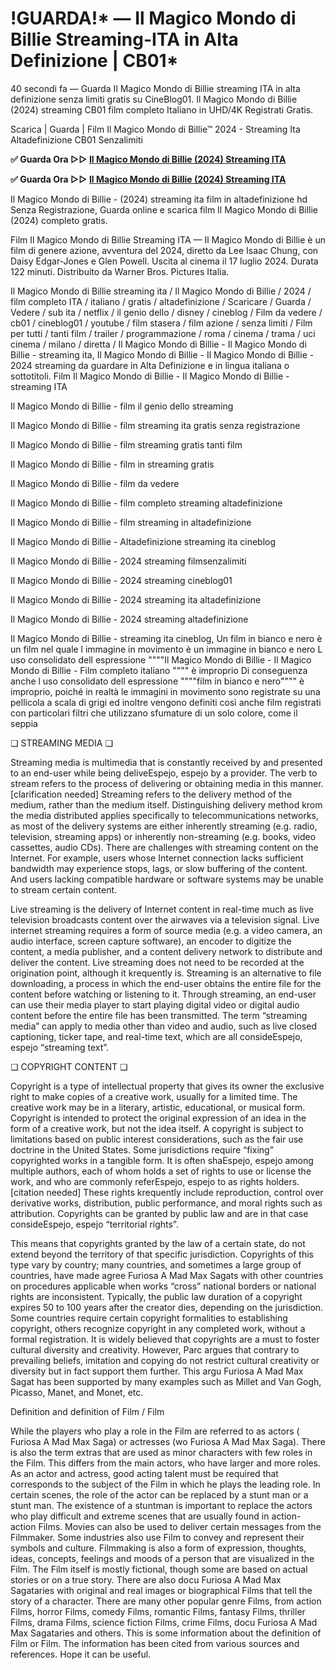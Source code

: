 # !GUARDA!* — Il Magico Mondo di Billie Streaming-ITA in Alta Definizione | CB01*

40 secondi fa — Guarda Il Magico Mondo di Billie streaming ITA in alta definizione senza limiti gratis su CineBlog01. Il Magico Mondo di Billie (2024) streaming CB01 film completo Italiano in UHD/4K Registrati Gratis.

Scarica | Guarda | Film Il Magico Mondo di Billie™ 2024 - Streaming Ita Altadefinizione CB01 Senzalimiti

**✅ Guarda Ora ▷▷ [Il Magico Mondo di Billie (2024) Streaming ITA](https://is.gd/7J5Xlq)** 

**✅ Guarda Ora ▷▷ [Il Magico Mondo di Billie (2024) Streaming ITA](https://is.gd/7J5Xlq)** 

Il Magico Mondo di Billie - (2024) streaming ita film in altadefinizione hd Senza Registrazione, Guarda online e scarica film Il Magico Mondo di Billie (2024) completo gratis.

Film Il Magico Mondo di Billie Streaming ITA — Il Magico Mondo di Billie è un film di genere azione, avventura del 2024, diretto da Lee Isaac Chung, con Daisy Edgar-Jones e Glen Powell. Uscita al cinema il 17 luglio 2024. Durata 122 minuti. Distribuito da Warner Bros. Pictures Italia.

Il Magico Mondo di Billie streaming ita / Il Magico Mondo di Billie / 2024 / film completo ITA / italiano / gratis / altadefinizione / Scaricare / Guarda / Vedere / sub ita / netflix / il genio dello / disney / cineblog / Film da vedere / cb01 / cineblog01 / youtube / film stasera / film azione / senza limiti / Film per tutti / tanti film / trailer / programmazione / roma / cinema / trama / uci cinema / milano / diretta / Il Magico Mondo di Billie - Il Magico Mondo di Billie - streaming ita, Il Magico Mondo di Billie - Il Magico Mondo di Billie - 2024 streaming da guardare in Alta Definizione e in lingua italiana o sottotitoli. Film Il Magico Mondo di Billie - Il Magico Mondo di Billie - streaming ITA

Il Magico Mondo di Billie - film il genio dello streaming

Il Magico Mondo di Billie - film streaming ita gratis senza registrazione

Il Magico Mondo di Billie - film streaming gratis tanti film

Il Magico Mondo di Billie - film in streaming gratis

Il Magico Mondo di Billie - film da vedere

Il Magico Mondo di Billie - film completo streaming altadefinizione

Il Magico Mondo di Billie - film streaming in altadefinizione

Il Magico Mondo di Billie - Altadefinizione streaming ita cineblog

Il Magico Mondo di Billie - 2024 streaming filmsenzalimiti

Il Magico Mondo di Billie - 2024 streaming cineblog01

Il Magico Mondo di Billie - 2024 streaming ita altadefinizione

Il Magico Mondo di Billie - 2024 streaming altadefinizione

Il Magico Mondo di Billie - streaming ita cineblog, Un film in bianco e nero è un film nel quale l immagine in movimento è un immagine in bianco e nero L uso consolidato dell espressione """"Il Magico Mondo di Billie - Il Magico Mondo di Billie - Film completo italiano """" è improprio Di conseguenza anche l uso consolidato dell espressione """"film in bianco e nero"""" è improprio, poiché in realtà le immagini in movimento sono registrate su una pellicola a scala di grigi ed inoltre vengono definiti così anche film registrati con particolari filtri che utilizzano sfumature di un solo colore, come il seppia

❏ STREAMING MEDIA ❏

Streaming media is multimedia that is constantly received by and presented to an end-user while being deliveEspejo, espejo by a provider. The verb to stream refers to the process of delivering or obtaining media in this manner.[clarification needed] Streaming refers to the delivery method of the medium, rather than the medium itself. Distinguishing delivery method krom the media distributed applies specifically to telecommunications networks, as most of the delivery systems are either inherently streaming (e.g. radio, television, streaming apps) or inherently non-streaming (e.g. books, video cassettes, audio CDs). There are challenges with streaming content on the Internet. For example, users whose Internet connection lacks sufficient bandwidth may experience stops, lags, or slow buffering of the content. And users lacking compatible hardware or software systems may be unable to stream certain content.

Live streaming is the delivery of Internet content in real-time much as live television broadcasts content over the airwaves via a television signal. Live internet streaming requires a form of source media (e.g. a video camera, an audio interface, screen capture software), an encoder to digitize the content, a media publisher, and a content delivery network to distribute and deliver the content. Live streaming does not need to be recorded at the origination point, although it krequently is. Streaming is an alternative to file downloading, a process in which the end-user obtains the entire file for the content before watching or listening to it. Through streaming, an end-user can use their media player to start playing digital video or digital audio content before the entire file has been transmitted. The term “streaming media” can apply to media other than video and audio, such as live closed captioning, ticker tape, and real-time text, which are all consideEspejo, espejo “streaming text”.

❏ COPYRIGHT CONTENT ❏

Copyright is a type of intellectual property that gives its owner the exclusive right to make copies of a creative work, usually for a limited time. The creative work may be in a literary, artistic, educational, or musical form. Copyright is intended to protect the original expression of an idea in the form of a creative work, but not the idea itself. A copyright is subject to limitations based on public interest considerations, such as the fair use doctrine in the United States. Some jurisdictions require “fixing” copyrighted works in a tangible form. It is often shaEspejo, espejo among multiple authors, each of whom holds a set of rights to use or license the work, and who are commonly referEspejo, espejo to as rights holders.[citation needed] These rights krequently include reproduction, control over derivative works, distribution, public performance, and moral rights such as attribution. Copyrights can be granted by public law and are in that case consideEspejo, espejo “territorial rights”.

This means that copyrights granted by the law of a certain state, do not extend beyond the territory of that specific jurisdiction. Copyrights of this type vary by country; many countries, and sometimes a large group of countries, have made agree Furiosa A Mad Max Sagats with other countries on procedures applicable when works “cross” national borders or national rights are inconsistent. Typically, the public law duration of a copyright expires 50 to 100 years after the creator dies, depending on the jurisdiction. Some countries require certain copyright formalities to establishing copyright, others recognize copyright in any completed work, without a formal registration. It is widely believed that copyrights are a must to foster cultural diversity and creativity. However, Parc argues that contrary to prevailing beliefs, imitation and copying do not restrict cultural creativity or diversity but in fact support them further. This argu Furiosa A Mad Max Sagat has been supported by many examples such as Millet and Van Gogh, Picasso, Manet, and Monet, etc.

Definition and definition of Film / Film

While the players who play a role in the Film are referred to as actors ( Furiosa A Mad Max Saga) or actresses (wo Furiosa A Mad Max Saga). There is also the term extras that are used as minor characters with few roles in the Film. This differs from the main actors, who have larger and more roles. As an actor and actress, good acting talent must be required that corresponds to the subject of the Film in which he plays the leading role. In certain scenes, the role of the actor can be replaced by a stunt man or a stunt man. The existence of a stuntman is important to replace the actors who play difficult and extreme scenes that are usually found in action-action Films. Movies can also be used to deliver certain messages from the Filmmaker. Some industries also use Film to convey and represent their symbols and culture. Filmmaking is also a form of expression, thoughts, ideas, concepts, feelings and moods of a person that are visualized in the Film. The Film itself is mostly fictional, though some are based on actual stories or on a true story. There are also docu Furiosa A Mad Max Sagataries with original and real images or biographical Films that tell the story of a character. There are many other popular genre Films, from action Films, horror Films, comedy Films, romantic Films, fantasy Films, thriller Films, drama Films, science fiction Films, crime Films, docu Furiosa A Mad Max Sagataries and others. This is some information about the definition of Film or Film. The information has been cited from various sources and references. Hope it can be useful.
